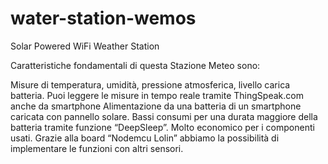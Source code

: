 # water-station-wemos
Solar Powered WiFi Weather Station

Caratteristiche fondamentali di questa Stazione Meteo sono:

Misure di temperatura, umidità, pressione atmosferica, livello carica batteria.
Puoi leggere le misure in tempo reale tramite ThingSpeak.com anche da smartphone
Alimentazione da una batteria di un smartphone caricata con pannello solare.
Bassi consumi per una durata maggiore della batteria tramite funzione “DeepSleep”.
Molto economico per i componenti usati.
Grazie alla board “Nodemcu Lolin” abbiamo la possibilità di implementare le funzioni con altri sensori.
